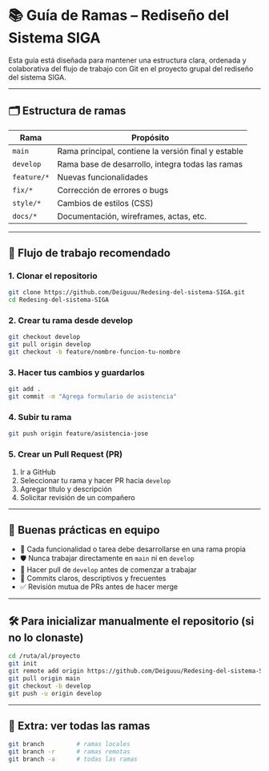 
# 📚 Guía de Ramas – Rediseño del Sistema SIGA

Esta guía está diseñada para mantener una estructura clara, ordenada y colaborativa del flujo de trabajo con Git en el proyecto grupal del rediseño del sistema SIGA.

---

## 🗂️ Estructura de ramas

| Rama        | Propósito                                           |
|-------------|-----------------------------------------------------|
| `main`      | Rama principal, contiene la versión final y estable |
| `develop`   | Rama base de desarrollo, integra todas las ramas    |
| `feature/*` | Nuevas funcionalidades                              |
| `fix/*`     | Corrección de errores o bugs                        |
| `style/*`   | Cambios de estilos (CSS)                            |
| `docs/*`    | Documentación, wireframes, actas, etc.              |

---

## 🧭 Flujo de trabajo recomendado

### 1. Clonar el repositorio
```bash
git clone https://github.com/Deiguuu/Redesing-del-sistema-SIGA.git
cd Redesing-del-sistema-SIGA
```

### 2. Crear tu rama desde develop
```bash
git checkout develop
git pull origin develop
git checkout -b feature/nombre-funcion-tu-nombre
```

### 3. Hacer tus cambios y guardarlos
```bash
git add .
git commit -m "Agrega formulario de asistencia"
```

### 4. Subir tu rama
```bash
git push origin feature/asistencia-jose
```

### 5. Crear un Pull Request (PR)
1. Ir a GitHub  
2. Seleccionar tu rama y hacer PR hacia `develop`  
3. Agregar título y descripción  
4. Solicitar revisión de un compañero  

---

## 👥 Buenas prácticas en equipo

- 🧠 Cada funcionalidad o tarea debe desarrollarse en una rama propia  
- 🛡️ Nunca trabajar directamente en `main` ni en `develop`  
- 📌 Hacer pull de `develop` antes de comenzar a trabajar  
- 🧼 Commits claros, descriptivos y frecuentes  
- ✅ Revisión mutua de PRs antes de hacer merge  

---

## 🛠️ Para inicializar manualmente el repositorio (si no lo clonaste)

```bash
cd /ruta/al/proyecto
git init
git remote add origin https://github.com/Deiguuu/Redesing-del-sistema-SIGA.git
git pull origin main
git checkout -b develop
git push -u origin develop
```

---

## 🧪 Extra: ver todas las ramas

```bash
git branch         # ramas locales
git branch -r      # ramas remotas
git branch -a      # todas las ramas
```
